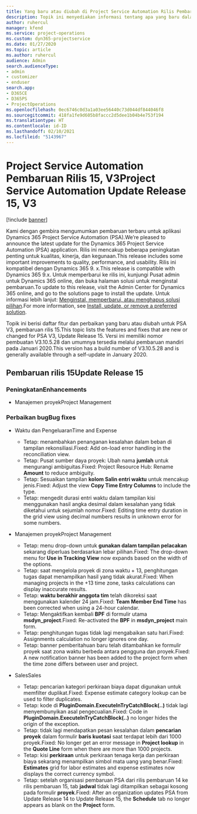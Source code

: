 ```yaml
---
title: Yang baru atau diubah di Project Service Automation Rilis Pembaruan 15, V3
description: Topik ini menyediakan informasi tentang apa yang baru dalam Project Service Automation Rilis Pembaruan 15, V3.
author: ruhercul
manager: kfend
ms.service: project-operations
ms.custom: dyn365-projectservice
ms.date: 01/27/2020
ms.topic: article
ms.author: ruhercul
audience: Admin
search.audienceType:
- admin
- customizer
- enduser
search.app:
- D365CE
- D365PS
- ProjectOperations
ms.openlocfilehash: 0ec6746c0d3a1a03ee56440c73d044df844046f8
ms.sourcegitcommit: 418fa1fe9d605b8faccc2d5dee1b04b4e753f194
ms.translationtype: HT
ms.contentlocale: id-ID
ms.lasthandoff: 02/10/2021
ms.locfileid: "5143967"
---
```

# <a name="project-service-automation-update-release-15-v3"></a><span data-ttu-id="07647-103">Project Service Automation Pembaruan Rilis 15, V3</span><span class="sxs-lookup"><span data-stu-id="07647-103">Project Service Automation Update Release 15, V3</span></span>

[!include [banner](../includes/psa-now-project-operations.md)]

<span data-ttu-id="07647-104">Kami dengan gembira mengumumkan pembaruan terbaru untuk aplikasi Dynamics 365 Project Service Automation (PSA).</span><span class="sxs-lookup"><span data-stu-id="07647-104">We’re pleased to announce the latest update for the Dynamics 365 Project Service Automation (PSA) application.</span></span> <span data-ttu-id="07647-105">Rilis ini mencakup beberapa peningkatan penting untuk kualitas, kinerja, dan kegunaan.</span><span class="sxs-lookup"><span data-stu-id="07647-105">This release includes some important improvements to quality, performance, and usability.</span></span> <span data-ttu-id="07647-106">Rilis ini kompatibel dengan Dynamics 365 9. x.</span><span class="sxs-lookup"><span data-stu-id="07647-106">This release is compatible with Dynamics 365 9.x.</span></span> <span data-ttu-id="07647-107">Untuk memperbarui ke rilis ini, kunjungi Pusat admin untuk Dynamics 365 online, dan buka halaman solusi untuk menginstal pembaruan.</span><span class="sxs-lookup"><span data-stu-id="07647-107">To update to this release, visit the Admin Center for Dynamics 365 online, and go to the solutions page to install the update.</span></span> <span data-ttu-id="07647-108">Untuk informasi lebih lanjut: [Menginstal, memperbarui, atau menghapus solusi pilihan](https://docs.microsoft.com/power-platform/admin/install-remove-preferred-solution).</span><span class="sxs-lookup"><span data-stu-id="07647-108">For more information, see [Install, update, or remove a preferred solution](https://docs.microsoft.com/power-platform/admin/install-remove-preferred-solution).</span></span>

<span data-ttu-id="07647-109">Topik ini berisi daftar fitur dan perbaikan yang baru atau diubah untuk PSA V3, pembaruan rilis 15.</span><span class="sxs-lookup"><span data-stu-id="07647-109">This topic lists the features and fixes that are new or changed for PSA V3, Update Release 15.</span></span> <span data-ttu-id="07647-110">Versi ini memiliki nomor pembuatan V3.10.5.28 dan umumnya tersedia melalui pembaruan mandiri pada Januari 2020.</span><span class="sxs-lookup"><span data-stu-id="07647-110">This version has a build number of V3.10.5.28 and is generally available through a self-update in January 2020.</span></span>

## <a name="update-release-15"></a><span data-ttu-id="07647-111">Pembaruan rilis 15</span><span class="sxs-lookup"><span data-stu-id="07647-111">Update Release 15</span></span> 

### <a name="enhancements"></a><span data-ttu-id="07647-112">Peningkatan</span><span class="sxs-lookup"><span data-stu-id="07647-112">Enhancements</span></span>

- <span data-ttu-id="07647-113">Manajemen proyek</span><span class="sxs-lookup"><span data-stu-id="07647-113">Project Management</span></span>

### <a name="bug-fixes"></a><span data-ttu-id="07647-114">Perbaikan bug</span><span class="sxs-lookup"><span data-stu-id="07647-114">Bug fixes</span></span>

- <span data-ttu-id="07647-115">Waktu dan Pengeluaran</span><span class="sxs-lookup"><span data-stu-id="07647-115">Time and Expense</span></span>

  - <span data-ttu-id="07647-116">Tetap: menambahkan penanganan kesalahan dalam beban di tampilan rekonsiliasi.</span><span class="sxs-lookup"><span data-stu-id="07647-116">Fixed: Add on-load error handling in the reconciliation view.</span></span>
  - <span data-ttu-id="07647-117">Tetap: Pusat sumber daya proyek: Ubah nama **jumlah** untuk mengurangi ambiguitas.</span><span class="sxs-lookup"><span data-stu-id="07647-117">Fixed: Project Resource Hub: Rename **Amount** to reduce ambiguity.</span></span>
  - <span data-ttu-id="07647-118">Tetap: Sesuaikan tampilan **kolom Salin entri waktu** untuk mencakup jenis.</span><span class="sxs-lookup"><span data-stu-id="07647-118">Fixed: Adjust the view **Copy Time Entry Columns** to include the type.</span></span>
  - <span data-ttu-id="07647-119">Tetap: mengedit durasi entri waktu dalam tampilan kisi menggunakan hasil angka desimal dalam kesalahan yang tidak diketahui untuk sejumlah nomor.</span><span class="sxs-lookup"><span data-stu-id="07647-119">Fixed: Editing time entry duration in the grid view using decimal numbers results in unknown error for some numbers.</span></span>

- <span data-ttu-id="07647-120">Manajemen proyek</span><span class="sxs-lookup"><span data-stu-id="07647-120">Project Management</span></span>

  - <span data-ttu-id="07647-121">Tetap: menu drop-down untuk **gunakan dalam tampilan pelacakan** sekarang diperluas berdasarkan lebar pilihan.</span><span class="sxs-lookup"><span data-stu-id="07647-121">Fixed: The drop-down menu for **Use in Tracking View** now expands based on the width of the options.</span></span>
  - <span data-ttu-id="07647-122">Tetap: saat mengelola proyek di zona waktu + 13, penghitungan tugas dapat menampilkan hasil yang tidak akurat.</span><span class="sxs-lookup"><span data-stu-id="07647-122">Fixed: When managing projects in the +13 time zone, tasks calculations can display inaccurate results.</span></span>
  - <span data-ttu-id="07647-123">Tetap: **waktu berakhir anggota tim** telah dikoreksi saat menggunakan kalender 24 jam.</span><span class="sxs-lookup"><span data-stu-id="07647-123">Fixed: **Team Member End Time** has been corrected when using a 24-hour calendar.</span></span>
  - <span data-ttu-id="07647-124">Tetap: Mengaktifkan kembali **BPF** di formulir utama **msdyn_project**.</span><span class="sxs-lookup"><span data-stu-id="07647-124">Fixed: Re-activated the **BPF** in **msdyn_project** main form.</span></span>
  - <span data-ttu-id="07647-125">Tetap: penghitungan tugas tidak lagi mengabaikan satu hari.</span><span class="sxs-lookup"><span data-stu-id="07647-125">Fixed: Assignments calculation no longer ignores one day.</span></span>
  - <span data-ttu-id="07647-126">Tetap: banner pemberitahuan baru telah ditambahkan ke formulir proyek saat zona waktu berbeda antara pengguna dan proyek.</span><span class="sxs-lookup"><span data-stu-id="07647-126">Fixed: A new notification banner has been added to the project form when the time zone differs between user and project.</span></span>

- <span data-ttu-id="07647-127">Sales</span><span class="sxs-lookup"><span data-stu-id="07647-127">Sales</span></span>

  - <span data-ttu-id="07647-128">Tetap: pencarian kategori perkiraan biaya dapat digunakan untuk memfilter duplikat.</span><span class="sxs-lookup"><span data-stu-id="07647-128">Fixed: Expense estimate category lookup can be used to filter duplicates.</span></span>
  - <span data-ttu-id="07647-129">Tetap: kode di **PluginDomain.ExecuteInTryCatchBlock(..)** tidak lagi menyembunyikan asal pengecualian.</span><span class="sxs-lookup"><span data-stu-id="07647-129">Fixed: Code in **PluginDomain.ExecuteInTryCatchBlock(..)** no longer hides the origin of the exception.</span></span>
  - <span data-ttu-id="07647-130">Tetap: tidak lagi mendapatkan pesan kesalahan dalam **pencarian proyek** dalam formulir **baris kuotasi** saat terdapat lebih dari 1000 proyek.</span><span class="sxs-lookup"><span data-stu-id="07647-130">Fixed: No longer get an error message in **Project lookup** in the **Quote Line** form when there are more than 1000 projects.</span></span>
  - <span data-ttu-id="07647-131">Tetap: kisi **perkiraan** untuk perkiraan tenaga kerja dan perkiraan biaya sekarang menampilkan simbol mata uang yang benar.</span><span class="sxs-lookup"><span data-stu-id="07647-131">Fixed: **Estimates** grid for labor estimates and expense estimates now displays the correct currency symbol.</span></span>
  - <span data-ttu-id="07647-132">Tetap: setelah organisasi pembaruan PSA dari rilis pembaruan 14 ke rilis pembaruan 15, tab **jadwal** tidak lagi ditampilkan sebagai kosong pada formulir **proyek**.</span><span class="sxs-lookup"><span data-stu-id="07647-132">Fixed: After an organization updates PSA from Update Release 14 to Update Release 15, the **Schedule** tab no longer appears as blank on the **Project** form.</span></span>

